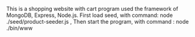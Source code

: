 
This is a shopping website with cart program used the framework of MongoDB, Express, Node.js.
First load seed, with command: node ./seed/product-seeder.js ,
Then start the program, with command : node ./bin/www
